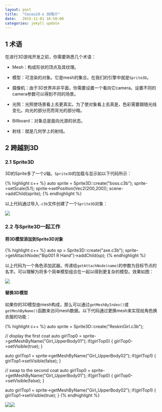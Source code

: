 ```yaml
---
layout: post
title:  "Cocos2d-x 3D简介"
date:   2015-11-01 16:50:00
categories: jekyll update
---
```

## 1 术语
在进行3D游戏开发之前，你需要熟悉几个术语：
- Mesh：构成形状的顶点及其纹理。

- 模型：可渲染的对象。它是mesh的集合。在我们的引擎中就是`Sprite3D`。

- 摄像机：由于3D世界并非平面，你需要设置一个看向它camera。设置不同的camera参数可以得到不同的场景。

- 光照：光照使场景看上去更真实。为了使对象看上去真是，色彩需要跟随光线变化。向光的部分亮而背光的部分暗。

- Billboard：对象总是面向光源的状态。

- 射线：就是几何学上的射线。

## 2 跨越到3D

### 2.1 Sprite3D

3D的Sprite多了一个z轴。`Sprite3D`的加载与显示如以下代码所示：

{% highlight c++ %}
auto sprite = Sprite3D::create("boss.c3b");
sprite-\>setScale(5.f);
sprite-\>setPosition(Vec2(200,200));
scene-\>addChild(sprite);
{% endhighlight %}

以上代码通过导入`.c3b`文件创建了一个`Sprite3D`对象：

![][image-1]

### 2.2 与Sprite3D一起工作

#### 将3D模型添加到Sprite3D对象

{% highlight c++ %}
auto sp = Sprite3D::create("axe.c3b");
sprite-\>getAttachNode("Bip001 R Hand")-\>addChild(sp);
{% endhighlight %}

以上代码为一个角色添加武器。传递给`getAttachNode(name)`的参数为目标节点的名字。可以理解为将多个简单模型组合在一起以得到更复杂的模型。效果如图：

![][image-2]

#### 替换3D模型
如果你的3D模型由mesh构成，那么可以通过`getMeshByIndex()`或`getMeshByName()`函数来访问mesh数据。以下代码通过更换mesh来实现给角色换衣服的功能：

{% highlight c++ %}
auto sprite = Sprite3D::create("ReskinGirl.c3b");

// display the first coat
auto girlTop0 = sprite-\>getMeshByName("Girl_UpperBody01");
if(girlTop0)
{
girlTop0-\>setVisible(true);
}

auto girlTop1 = sprite-\>getMeshByName("Girl_UpperBody02");
if(girlTop1)
{
girlTop1-\>setVisible(false);
}

// swap to the second coat
auto girlTop0 = sprite-\>getMeshByName("Girl_UpperBody01");
if(girlTop0)
{
   girlTop0-\>setVisible(false);
}

auto girlTop1 = sprite-\>getMeshByName("Girl_UpperBody02");
if(girlTop1)
{
girlTop1-\>setVisible(true);
}
{% endhighlight %}

![][image-3]![][image-4]





[image-1]:	http://www.cocos2d-x.org/attachments/download/5537
[image-2]:	http://www.cocos2d-x.org/attachments/download/5541
[image-3]:	http://www.cocos2d-x.org/attachments/download/5546
[image-4]:	http://www.cocos2d-x.org/attachments/download/5544